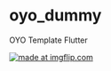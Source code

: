 # oyo_dummy

OYO Template Flutter

<a href="https://imgflip.com/gif/3amovk"><img src="https://i.imgflip.com/3amovk.gif" title="made at imgflip.com"/></a>

